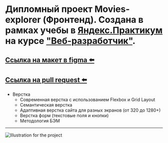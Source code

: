 # Дипломный проект Movies-explorer (Фронтенд). Создана в рамках учебы в [Яндекс.Практикум](https://praktikum.yandex.ru/) на курсе ["Веб-разработчик"](https://praktikum.yandex.ru/web/).

## [Ссылка на макет в figma ⬅️](https://disk.yandex.ru/d/7eaSpw3ScES4tA)
## [Ссылка на pull request ⬅️](https://github.com/goldlexx/movies-explorer-frontend/pull/2)


* Верстка
  - Cовременная верстка с использованием Flexbox и Grid Layout
  - Семантическая верстка
  - Адаптивная верстка сайта для разных экранов (от 320 до 1280+)
  - Верстка форм (текстовые поля и кнопки)
  - Методология БЭМ



---

![Illustration for the project](https://moviestart.ru/wp-content/uploads/2020/12/image-21-02-20-08-02.jpg)
